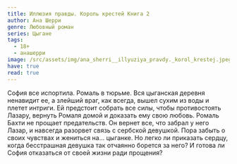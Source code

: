 ```yaml
---
title: Иллюзия правды. Король крестей Книга 2
author: Ана Шерри
genre: Любовный роман
series: Цыгане
tags:
  - 18+
  - анашерри
image: /src/assets/img/ana_sherri__illyuziya_pravdy._korol_krestej.jpeg
have: true
read: true
---
```

София все испортила. Ромаль в тюрьме. Вся цыганская деревня ненавидит ее, а злейший враг, как всегда, вышел сухим из воды и плетет интриги. Ей предстоит собрать все силы, чтобы противостоять Лазару, вернуть Ромаля домой и доказать ему свою любовь. Ромаль Бахти не прощает предательств. Он вернет все, что забрал у него Лазар, и навсегда разорвет связь с сербской девушкой. Пора забыть о своих чувствах и жениться на… цыганке. Но легко ли приказать сердцу, когда бесстрашная девушка так отчаянно борется за него? И готова ли София отказаться от своей жизни ради прощения?
